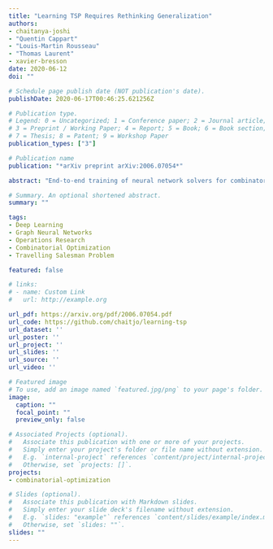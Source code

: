 ```yaml
---
title: "Learning TSP Requires Rethinking Generalization"
authors:
- chaitanya-joshi
- "Quentin Cappart"
- "Louis-Martin Rousseau"
- "Thomas Laurent"
- xavier-bresson
date: 2020-06-12
doi: ""

# Schedule page publish date (NOT publication's date).
publishDate: 2020-06-17T00:46:25.621256Z

# Publication type.
# Legend: 0 = Uncategorized; 1 = Conference paper; 2 = Journal article;
# 3 = Preprint / Working Paper; 4 = Report; 5 = Book; 6 = Book section;
# 7 = Thesis; 8 = Patent; 9 = Workshop Paper
publication_types: ["3"]

# Publication name
publication: "*arXiv preprint arXiv:2006.07054*"

abstract: "End-to-end training of neural network solvers for combinatorial problems such as the Travelling Salesman Problem is intractable and inefficient beyond a few hundreds of nodes. While state-of-the-art Machine Learning approaches perform closely to classical solvers for trivially small sizes, they are unable to generalize the learnt policy to larger instances of practical scales. Towards leveraging transfer learning to solve large-scale TSPs, this paper identifies inductive biases, model architectures and learning algorithms that promote generalization to instances larger than those seen in training. Our controlled experiments provide the first principled investigation into such zero-shot generalization, revealing that extrapolating beyond training data requires rethinking the entire neural combinatorial optimization pipeline, from network layers and learning paradigms to evaluation protocols."

# Summary. An optional shortened abstract.
summary: ""

tags:
- Deep Learning
- Graph Neural Networks
- Operations Research
- Combinatorial Optimization
- Travelling Salesman Problem

featured: false

# links:
# - name: Custom Link
#   url: http://example.org

url_pdf: https://arxiv.org/pdf/2006.07054.pdf
url_code: https://github.com/chaitjo/learning-tsp
url_dataset: ''
url_poster: ''
url_project: ''
url_slides: ''
url_source: ''
url_video: ''

# Featured image
# To use, add an image named `featured.jpg/png` to your page's folder. 
image:
  caption: ""
  focal_point: ""
  preview_only: false

# Associated Projects (optional).
#   Associate this publication with one or more of your projects.
#   Simply enter your project's folder or file name without extension.
#   E.g. `internal-project` references `content/project/internal-project/index.md`.
#   Otherwise, set `projects: []`.
projects:
- combinatorial-optimization

# Slides (optional).
#   Associate this publication with Markdown slides.
#   Simply enter your slide deck's filename without extension.
#   E.g. `slides: "example"` references `content/slides/example/index.md`.
#   Otherwise, set `slides: ""`.
slides: ""
---
```

